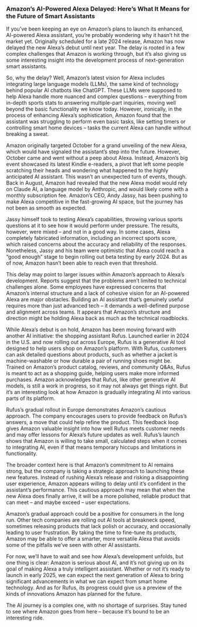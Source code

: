 ### Amazon’s AI-Powered Alexa Delayed: Here’s What It Means for the Future of Smart Assistants

If you’ve been keeping an eye on Amazon’s plans to launch its enhanced, AI-powered Alexa assistant, you’re probably wondering why it hasn’t hit the market yet. Originally scheduled for a late 2024 release, Amazon has now delayed the new Alexa’s debut until next year. The delay is rooted in a few complex challenges that Amazon is working through, but it’s also giving us some interesting insight into the development process of next-generation smart assistants.

So, why the delay? Well, Amazon’s latest vision for Alexa includes integrating large language models (LLMs), the same kind of technology behind popular AI chatbots like ChatGPT. These LLMs were supposed to help Alexa handle more nuanced and complex questions – everything from in-depth sports stats to answering multiple-part inquiries, moving well beyond the basic functionality we know today. However, ironically, in the process of enhancing Alexa’s sophistication, Amazon found that the assistant was struggling to perform even basic tasks, like setting timers or controlling smart home devices – tasks the current Alexa can handle without breaking a sweat.

Amazon originally targeted October for a grand unveiling of the new Alexa, which would have signaled the assistant’s step into the future. However, October came and went without a peep about Alexa. Instead, Amazon’s big event showcased its latest Kindle e-readers, a pivot that left some people scratching their heads and wondering what happened to the highly anticipated AI assistant. This wasn’t an unexpected turn of events, though. Back in August, Amazon had revealed that the new Alexa model would rely on Claude AI, a language model by Anthropic, and would likely come with a monthly subscription fee. Amazon’s CEO, Andy Jassy, has been pushing to make Alexa competitive in the fast-growing AI space, but the journey has not been as smooth as expected.

Jassy himself took to testing Alexa’s capabilities, throwing various sports questions at it to see how it would perform under pressure. The results, however, were mixed – and not in a good way. In some cases, Alexa completely fabricated information, including an incorrect sports score, which raised concerns about the accuracy and reliability of the responses. Nonetheless, Jassy and his team were optimistic that Alexa could reach a “good enough” stage to begin rolling out beta testing by early 2024. But as of now, Amazon hasn’t been able to reach even that threshold.

This delay may point to larger issues within Amazon’s approach to Alexa’s development. Reports suggest that the problems aren’t limited to technical challenges alone. Some employees have expressed concerns that Amazon’s internal structure and a lack of cohesive vision for an AI-powered Alexa are major obstacles. Building an AI assistant that’s genuinely useful requires more than just advanced tech – it demands a well-defined purpose and alignment across teams. It appears that Amazon’s structure and direction might be holding Alexa back as much as the technical roadblocks.

While Alexa’s debut is on hold, Amazon has been moving forward with another AI initiative: the shopping assistant Rufus. Launched earlier in 2024 in the U.S. and now rolling out across Europe, Rufus is a generative AI tool designed to help users shop on Amazon’s platform. With Rufus, customers can ask detailed questions about products, such as whether a jacket is machine-washable or how durable a pair of running shoes might be. Trained on Amazon’s product catalog, reviews, and community Q&As, Rufus is meant to act as a shopping guide, helping users make more informed purchases. Amazon acknowledges that Rufus, like other generative AI models, is still a work in progress, so it may not always get things right. But it’s an interesting look at how Amazon is gradually integrating AI into various parts of its platform.

Rufus’s gradual rollout in Europe demonstrates Amazon’s cautious approach. The company encourages users to provide feedback on Rufus’s answers, a move that could help refine the product. This feedback loop gives Amazon valuable insight into how well Rufus meets customer needs and may offer lessons for Alexa’s future updates as well. Rufus’s launch shows that Amazon is willing to take small, calculated steps when it comes to integrating AI, even if that means temporary hiccups and limitations in functionality.

The broader context here is that Amazon’s commitment to AI remains strong, but the company is taking a strategic approach to launching these new features. Instead of rushing Alexa’s release and risking a disappointing user experience, Amazon appears willing to delay until it’s confident in the assistant’s performance. This cautious approach may mean that when the new Alexa does finally arrive, it will be a more polished, reliable product that can meet – and maybe exceed – user expectations.

Amazon’s gradual approach could be a positive for consumers in the long run. Other tech companies are rolling out AI tools at breakneck speed, sometimes releasing products that lack polish or accuracy, and occasionally leading to user frustration. By taking the time to fine-tune its products, Amazon may be able to offer a smarter, more versatile Alexa that avoids some of the pitfalls we’ve seen with other AI assistants.

For now, we’ll have to wait and see how Alexa’s development unfolds, but one thing is clear: Amazon is serious about AI, and it’s not giving up on its goal of making Alexa a truly intelligent assistant. Whether or not it’s ready to launch in early 2025, we can expect the next generation of Alexa to bring significant advancements in what we can expect from smart home technology. And as for Rufus, its progress could give us a preview of the kinds of innovations Amazon has planned for the future. 

The AI journey is a complex one, with no shortage of surprises. Stay tuned to see where Amazon goes from here – because it’s bound to be an interesting ride.
